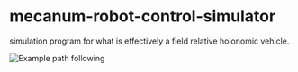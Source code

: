 # mecanum-robot-control-simulator
simulation program for what is effectively a field relative holonomic vehicle. 

![Example path following](https://github.com/BenCaunt8300/mecanum-robot-control-simulator/blob/master/docs/gif_.gif?raw=true)
